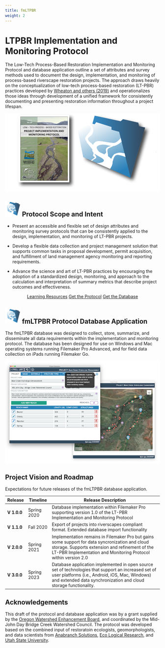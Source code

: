 ```yaml
---
title: fmLTPBR
weight: 2
---
```



<h1>LTPBR Implementation and Monitoring Protocol</h1>

The Low-Tech Process-Based Restoration Implementation and Monitoring Protocol and database application outline a set of attributes and survey methods used to document the design, implementation, and monitoring of process-based riverscape restoration projects. The approach draws heavily on the conceptualization of low-tech process-based restoration (LT-PBR) practices developed by [Wheaton and others (2019)](https://lowtechpbr.restoration.usu.edu/) and operationalizes those ideas through development of a unified framework for consistently documenting and presenting restoration information throughout a project lifespan.


<div align="center">
  <img src="assets/images/ProjectImage.png">
</div>

<h2><img src="assets/images/fmLTPBR-50.png">  Protocol Scope and Intent</h2>

- Present an accessible and flexible set of design attributes and monitoring survey protocols that can be consistently applied to the design, implementation, and monitoring of LT-PBR projects.

- Develop a flexible data collection and project management solution that supports common tasks in proposal development, permit acquisition, and fulfillment of land management agency monitoring and reporting requirements.

- Advance the science and art of LT-PBR practices by encouraging the adoption of a standardized design, monitoring, and approach to the calculation and interpretation of summary metrics that describe project outcomes and effectiveness.

<div align="center">
  <a class="button large" href="{{ site.baseurl }}/Learn"><i class="fa fa-youtube" aria-hidden="true"></i>  Learning Resources</a>
  <a class="button large" href="#"><i class="fa fa-book" aria-hidden="true"></i> Get the Protocol</a>
  <!-- TODO Add the release link on github here. -->
  <a class="button large" href="#"><i class="fa fa-database" aria-hidden="true"></i> Get the Database</a>
</div>

<h2><img src="assets/images/fmLTPBR-50.png">  fmLTPBR Protocol Database Application</h2>

The fmLTPBR database was designed to collect, store, summarize, and disseminate all data requirements within the implementation and monitoring protocol. The database has been designed for use on Windows and Mac operating systems running Filemaker Pro Advanced, and for field data collection on iPads running Filemaker Go.

<div align="center">
  <img src="assets/images/Application.png">
</div>

## Project Vision and Roadmap
Expectations for future releases of the fmLTPBR database application.

| Release   | Timeline   | Release Description   |
| --------- | ------- | ------- |
| **V 1.0.0** | Spring 2020 | Database implementation within Filemaker Pro supporting version 1.0 of the LT-PBR Implementation and Monitoring Protocol |
| **V 1.1.0** | Fall 2020 | Export of projects into riverscapes compliant format. Extended database import functionality|
| **V 2.0.0** | Spring 2021 | Implementation remains in Filemaker Pro but gains some support for data syncronization and cloud storage. Supports extension and refinement of the LT-PBR Implementation and Monitoring Protocol within version 2.0|
| **V 3.0.0** | Spring 2023 | Database application implemented in open source set of technologies that support an increased set of user platforms (i.e., Android, iOS, Mac, Windows) and extended data synchronization and cloud storage functionality. |

## Acknowledgements
This draft of the protocol and database application was by a grant supplied by the [Oregon Watershed Enhancement Board](https://www.oregon.gov/oweb/Pages/index.aspx), and coordinated by the Mid-John Day Bridge Creek Watershed Council. The protocol was developed based on the combined input of restoratoin ecologists, geomorphologists, and data scientists from [Anabranch Solutions](www.anabranchsolutions.com), [Eco Logical Research](www.eco-logical.research.com), and [Utah State University](http://etal.joewheaton.org/).

